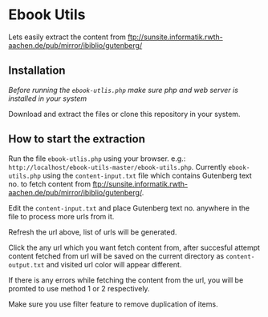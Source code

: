   # Ebook Utils
  Lets easily extract the content from ftp://sunsite.informatik.rwth-aachen.de/pub/mirror/ibiblio/gutenberg/


  ## Installation

  _Before running the `ebook-utlis.php` make sure php and web server is installed in your system_

  Download and extract the files or clone this repository in your system.



  ## How to start the extraction

  Run the file `ebook-utlis.php` using your browser. e.g.: `http://localhost/ebook-utils-master/ebook-utils.php`.
  Currently `ebook-utils.php` using the `content-input.txt` file which contains Gutenberg text no. to fetch content from
  ftp://sunsite.informatik.rwth-aachen.de/pub/mirror/ibiblio/gutenberg/.

  Edit the `content-input.txt` and place Gutenberg text no. anywhere in the file to process more urls from it.

  Refresh the url above, list of urls will be generated.

  Click the any url which you want fetch content from, after succesful attempt content fetched from url will be saved on the current          directory as  `content-output.txt` and visited url color will appear different.

  If there is any errors while fetching the content from the url, you will be promted to use method 1 or 2 respectively.

  Make sure you use filter feature to remove duplication of items.
